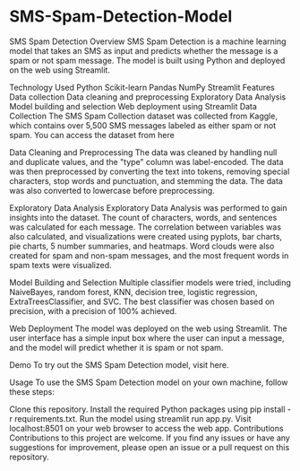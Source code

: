 # SMS-Spam-Detection-Model
SMS Spam Detection
Overview
SMS Spam Detection is a machine learning model that takes an SMS as input and predicts whether the message is a spam or not spam message. The model is built using Python and deployed on the web using Streamlit.

Technology Used
Python
Scikit-learn
Pandas
NumPy
Streamlit
Features
Data collection
Data cleaning and preprocessing
Exploratory Data Analysis
Model building and selection
Web deployment using Streamlit
Data Collection
The SMS Spam Collection dataset was collected from Kaggle, which contains over 5,500 SMS messages labeled as either spam or not spam. You can access the dataset from here

Data Cleaning and Preprocessing
The data was cleaned by handling null and duplicate values, and the "type" column was label-encoded. The data was then preprocessed by converting the text into tokens, removing special characters, stop words and punctuation, and stemming the data. The data was also converted to lowercase before preprocessing.

Exploratory Data Analysis
Exploratory Data Analysis was performed to gain insights into the dataset. The count of characters, words, and sentences was calculated for each message. The correlation between variables was also calculated, and visualizations were created using pyplots, bar charts, pie charts, 5 number summaries, and heatmaps. Word clouds were also created for spam and non-spam messages, and the most frequent words in spam texts were visualized.

Model Building and Selection
Multiple classifier models were tried, including NaiveBayes, random forest, KNN, decision tree, logistic regression, ExtraTreesClassifier, and SVC. The best classifier was chosen based on precision, with a precision of 100% achieved.

Web Deployment
The model was deployed on the web using Streamlit. The user interface has a simple input box where the user can input a message, and the model will predict whether it is spam or not spam.

Demo
To try out the SMS Spam Detection model, visit here.

Usage
To use the SMS Spam Detection model on your own machine, follow these steps:

Clone this repository.
Install the required Python packages using
pip install -r requirements.txt.
Run the model using
streamlit run app.py.
Visit localhost:8501 on your web browser to access the web app.
Contributions
Contributions to this project are welcome. If you find any issues or have any suggestions for improvement, please open an issue or a pull request on this repository.
